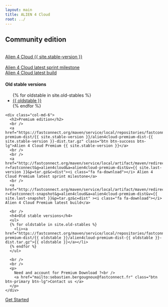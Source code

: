 ```yaml
---
layout: main
title: ALIEN 4 Cloud
root: ../
---
```


<div class="container">
  <div class="row">
    <div class="col-md-6">
      <h2>Community edition</h2>
      <br />
      <a href="http://fastconnect.org/maven/service/local/artifact/maven/redirect?r=opensource&g=alien4cloud&a=alien4cloud-dist&v={{ site.stable-version }}&p=tar.gz&c=dist" class="btn btn-success btn-lg">Alien 4 Cloud {{ site.stable-version }}</a>
      <br />
      <br />
      <a href="http://fastconnect.org/maven/service/local/artifact/maven/redirect?r=opensource&g=alien4cloud&a=alien4cloud-dist&v={{ site.last-version }}&p=tar.gz&c=dist" ><i class="fa fa-download"></i> Alien 4 Cloud latest sprint milestone</a>
      <br />
      <a href="http://fastconnect.org/maven/service/local/artifact/maven/redirect?r=opensource-snapshot&g=alien4cloud&a=alien4cloud-dist&v={{ site.last-snapshot }}&p=tar.gz&c=dist" ><i class="fa fa-download"></i> Alien 4 Cloud latest build</a>
      <br />
      <h4>Old stable versions</h4>
      <ul>
      {% for oldstable in site.old-stables %}
        <li><a href="http://fastconnect.org/maven/service/local/artifact/maven/redirect?r=opensource&g=alien4cloud&a=alien4cloud-dist&v={{ oldstable }}&p=tar.gz&c=dist">{{ oldstable }}</a></li>
      {% endfor %}
      </ul>
    </div>

    <div class="col-md-6">
      <h2>Premium edition</h2>
      <br />
      <a href="https://fastconnect.org/maven/service/local/repositories/fastconnect/content/alien4cloud/alien4cloud-premium-dist/{{ site.stable-version }}/alien4cloud-premium-dist-{{ site.stable-version }}-dist.tar.gz" class="btn btn-success btn-lg">Alien 4 Cloud Premium {{ site.stable-version }}</a>
      <br />
      <br />
      <a href="http://fastconnect.org/maven/service/local/artifact/maven/redirect?r=fastconnect&g=alien4cloud&a=alien4cloud-premium-dist&v={{ site.last-version }}&p=tar.gz&c=dist"><i class="fa fa-download"></i> Alien 4 Cloud Premium latest sprint milestone</a>
      <br />
      <a href="http://fastconnect.org/maven/service/local/artifact/maven/redirect?r=fastconnect-snapshot&g=alien4cloud&a=alien4cloud-premium-dist&v={{ site.last-snapshot }}&p=tar.gz&c=dist" ><i class="fa fa-download"></i> Alien 4 Cloud Premium latest build</a>

      <br />
      <h4>Old stable versions</h4>
      <ul>
      {% for oldstable in site.old-stables %}
        <li><a href="https://fastconnect.org/maven/service/local/repositories/fastconnect/content/alien4cloud/alien4cloud-premium-dist/{{ oldstable }}/alien4cloud-premium-dist-{{ oldstable }}-dist.tar.gz">{{ oldstable }}</a></li>
      {% endfor %}
      </ul>

      <br />
      <br />
      <p>
        Need and account for Premium Download ?<br />
        <a href="mailto:sebastien.bergougnoux@fastconnect.fr" class="btn btn-primary btn-lg">Contact us </a>
      </p>
    </div>
  </div>
</div>

<div class="container">
  <div class="row">
    <div class="col-md-12 text-center download-header">
      <p class="home-buttons">
        <a href="../#/documentation/{{ site.stable-version }}/getting_started/new_getting_started.html" class="btn btn-primary btn-lg">Get Started</a>
      </p>
    </div>
  </div>
</div>
